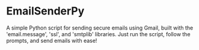 # EmailSenderPy
A simple Python script for sending secure emails using Gmail, built with the 'email.message', 'ssl', and 'smtplib' libraries. Just run the script, follow the prompts, and send emails with ease!

